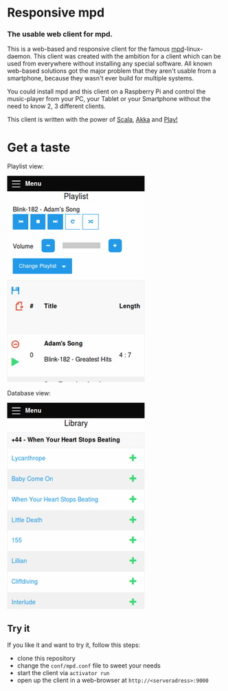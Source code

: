 # Responsive mpd
### The usable web client for mpd.

This is a web-based and responsive client for the famous [mpd](http://www.musicpd.org/)-linux-daemon. This client was created with the ambition for a client which can be used from everywhere without installing any special software. All known web-based solutions got the major problem that they aren't usable from a smartphone, because they wasn't ever build for multiple systems.

You could install mpd and this client on a Raspberry Pi and control the music-player from your PC, your Tablet or your Smartphone without the need to know 2, 3 different clients.

This client is written with the power of [Scala](http://www.scala-lang.org/), [Akka](http://akka.io/) and [Play!](https://www.playframework.com/)

# Get a taste
Playlist view:

![Playlist](doc/img/playlist.png)

Database view:

![Database](doc/img/lib.png)

## Try it
If you like it and want to try it, follow this steps:
- clone this repository
- change the ```conf/mpd.conf``` file to sweet your needs
- start the client via ```activator run```
- open up the client in a web-browser at ```http://<serveradress>:9000```

